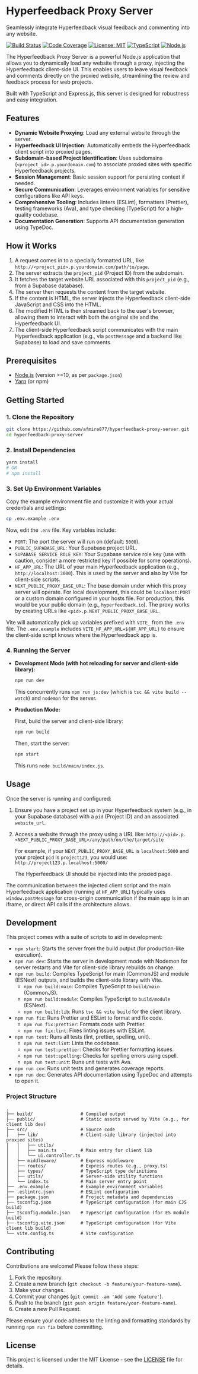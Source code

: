 # Hyperfeedback Proxy Server

Seamlessly integrate Hyperfeedback visual feedback and commenting into any website.

[![Build Status](https://img.shields.io/circleci/project/github/afmire877/hyperfeedback-proxy-server/main.svg?style=flat-square)](https://circleci.com/gh/afmire877/hyperfeedback-proxy-server/tree/main)
[![Code Coverage](https://img.shields.io/codecov/c/github/afmire877/hyperfeedback-proxy-server.svg?style=flat-square)](https://codecov.io/gh/afmire877/hyperfeedback-proxy-server)
[![License: MIT](https://img.shields.io/badge/License-MIT-yellow.svg?style=flat-square)](https://opensource.org/licenses/MIT)
[![TypeScript](https://img.shields.io/badge/%3C%2F%3E-TypeScript-%230074c1.svg?style=flat-square)](http://www.typescriptlang.org/)
[![Node.js](https://img.shields.io/badge/Node.js-%3E%3D10-blue.svg?style=flat-square)](https://nodejs.org/)

The Hyperfeedback Proxy Server is a powerful Node.js application that allows you to dynamically load any website through a proxy, injecting the Hyperfeedback client-side UI. This enables users to leave visual feedback and comments directly on the proxied website, streamlining the review and feedback process for web projects.

Built with TypeScript and Express.js, this server is designed for robustness and easy integration.

## Features

- **Dynamic Website Proxying**: Load any external website through the server.
- **Hyperfeedback UI Injection**: Automatically embeds the Hyperfeedback client script into proxied pages.
- **Subdomain-based Project Identification**: Uses subdomains (`<project_id>.p.yourdomain.com`) to associate proxied sites with specific Hyperfeedback projects.
- **Session Management**: Basic session support for persisting context if needed.
- **Secure Communication**: Leverages environment variables for sensitive configurations like API keys.
- **Comprehensive Tooling**: Includes linters (ESLint), formatters (Prettier), testing frameworks (Ava), and type checking (TypeScript) for a high-quality codebase.
- **Documentation Generation**: Supports API documentation generation using TypeDoc.

## How it Works

1.  A request comes in to a specially formatted URL, like `http://<project_pid>.p.yourdomain.com/path/to/page`.
2.  The server extracts the `project_pid` (Project ID) from the subdomain.
3.  It fetches the target website URL associated with this `project_pid` (e.g., from a Supabase database).
4.  The server then requests the content from the target website.
5.  If the content is HTML, the server injects the Hyperfeedback client-side JavaScript and CSS into the HTML.
6.  The modified HTML is then streamed back to the user's browser, allowing them to interact with both the original site and the Hyperfeedback UI.
7.  The client-side Hyperfeedback script communicates with the main Hyperfeedback application (e.g., via `postMessage` and a backend like Supabase) to load and save comments.

## Prerequisites

- [Node.js](https://nodejs.org/) (version >=10, as per `package.json`)
- [Yarn](https://yarnpkg.com/) (or npm)

## Getting Started

### 1. Clone the Repository

```bash
git clone https://github.com/afmire877/hyperfeedback-proxy-server.git
cd hyperfeedback-proxy-server
```

### 2. Install Dependencies

```bash
yarn install
# OR
# npm install
```

### 3. Set Up Environment Variables

Copy the example environment file and customize it with your actual credentials and settings:

```bash
cp .env.example .env
```

Now, edit the `.env` file. Key variables include:

- `PORT`: The port the server will run on (default: `5000`).
- `PUBLIC_SUPABASE_URL`: Your Supabase project URL.
- `SUPABASE_SERVICE_ROLE_KEY`: Your Supabase service role key (use with caution, consider a more restricted key if possible for some operations).
- `HF_APP_URL`: The URL of your main Hyperfeedback application (e.g., `http://localhost:3000`). This is used by the server and also by Vite for client-side scripts.
- `NEXT_PUBLIC_PROXY_BASE_URL`: The base domain under which this proxy server will operate. For local development, this could be `localhost:PORT` or a custom domain configured in your hosts file. For production, this would be your public domain (e.g., `hyperfeedback.io`). The proxy works by creating URLs like `<pid>.p.NEXT_PUBLIC_PROXY_BASE_URL`.

Vite will automatically pick up variables prefixed with `VITE_` from the `.env` file. The `.env.example` includes `VITE_HF_APP_URL=${HF_APP_URL}` to ensure the client-side script knows where the Hyperfeedback app is.

### 4. Running the Server

- **Development Mode (with hot reloading for server and client-side library):**

  ```bash
  npm run dev
  ```

  This concurrently runs `npm run js:dev` (which is `tsc && vite build --watch`) and `nodemon` for the server.

- **Production Mode:**

  First, build the server and client-side library:

  ```bash
  npm run build
  ```

  Then, start the server:

  ```bash
  npm start
  ```

  This runs `node build/main/index.js`.

## Usage

Once the server is running and configured:

1.  Ensure you have a project set up in your Hyperfeedback system (e.g., in your Supabase database) with a `pid` (Project ID) and an associated `website_url`.
2.  Access a website through the proxy using a URL like:
    `http://<pid>.p.<NEXT_PUBLIC_PROXY_BASE_URL>/any/path/on/the/target/site`

    For example, if your `NEXT_PUBLIC_PROXY_BASE_URL` is `localhost:5000` and your project `pid` is `project123`, you would use:
    `http://project123.p.localhost:5000/`

    The Hyperfeedback UI should be injected into the proxied page.

The communication between the injected client script and the main Hyperfeedback application (running at `HF_APP_URL`) typically uses `window.postMessage` for cross-origin communication if the main app is in an iframe, or direct API calls if the architecture allows.

## Development

This project comes with a suite of scripts to aid in development:

- `npm start`: Starts the server from the build output (for production-like execution).
- `npm run dev`: Starts the server in development mode with Nodemon for server restarts and Vite for client-side library rebuilds on change.
- `npm run build`: Compiles TypeScript for main (CommonJS) and module (ESNext) outputs, and builds the client-side library with Vite.
  - `npm run build:main`: Compiles TypeScript to `build/main` (CommonJS).
  - `npm run build:module`: Compiles TypeScript to `build/module` (ESNext).
  - `npm run build:lib`: Runs `tsc && vite build` for the client library.
- `npm run fix`: Runs Prettier and ESLint to format and fix code.
  - `npm run fix:prettier`: Formats code with Prettier.
  - `npm run fix:lint`: Fixes linting issues with ESLint.
- `npm run test`: Runs all tests (lint, prettier, spelling, unit).
  - `npm run test:lint`: Lints the codebase.
  - `npm run test:prettier`: Checks for Prettier formatting issues.
  - `npm run test:spelling`: Checks for spelling errors using cspell.
  - `npm run test:unit`: Runs unit tests with Ava.
- `npm run cov`: Runs unit tests and generates coverage reports.
- `npm run doc`: Generates API documentation using TypeDoc and attempts to open it.

### Project Structure

```
.
├── build/                  # Compiled output
├── public/                 # Static assets served by Vite (e.g., for client lib dev)
├── src/                    # Source code
│   ├── lib/                # Client-side library (injected into proxied sites)
│   │   ├── utils/
│   │   ├── main.ts         # Main entry for client lib
│   │   └── ui.controller.ts
│   ├── middleware/         # Express middleware
│   ├── routes/             # Express routes (e.g., proxy.ts)
│   ├── types/              # TypeScript type definitions
│   ├── utils/              # Server-side utility functions
│   └── index.ts            # Main server entry point
├── .env.example            # Example environment variables
├── .eslintrc.json          # ESLint configuration
├── package.json            # Project metadata and dependencies
├── tsconfig.json           # TypeScript configuration (for main CJS build)
├── tsconfig.module.json    # TypeScript configuration (for ES module build)
├── tsconfig.vite.json      # TypeScript configuration (for Vite client lib build)
└── vite.config.ts          # Vite configuration
```

## Contributing

Contributions are welcome! Please follow these steps:

1.  Fork the repository.
2.  Create a new branch (`git checkout -b feature/your-feature-name`).
3.  Make your changes.
4.  Commit your changes (`git commit -am 'Add some feature'`).
5.  Push to the branch (`git push origin feature/your-feature-name`).
6.  Create a new Pull Request.

Please ensure your code adheres to the linting and formatting standards by running `npm run fix` before committing.

## License

This project is licensed under the MIT License - see the [LICENSE](LICENSE) file for details.
